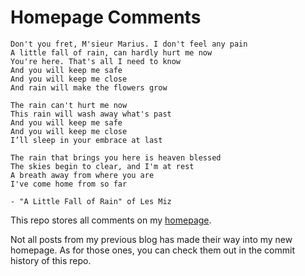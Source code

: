 # Homepage Comments

```
Don't you fret, M'sieur Marius. I don't feel any pain
A little fall of rain, can hardly hurt me now
You're here. That's all I need to know
And you will keep me safe
And you will keep me close
And rain will make the flowers grow

The rain can't hurt me now
This rain will wash away what's past
And you will keep me safe
And you will keep me close
I’ll sleep in your embrace at last

The rain that brings you here is heaven blessed
The skies begin to clear, and I'm at rest
A breath away from where you are
I've come home from so far

- "A Little Fall of Rain" of Les Miz
```

This repo stores all comments on my [homepage](https://codgician.me).

Not all posts from my previous blog has made their way into my new homepage. As for those ones, you can check them out in the commit history of this repo.